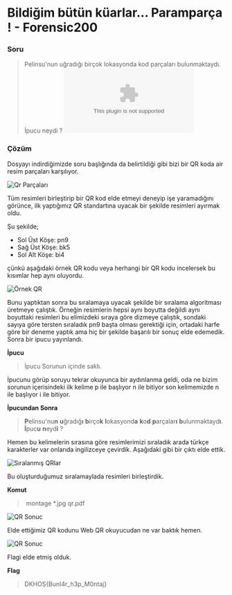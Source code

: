 # Bildiğim bütün küarlar... Paramparça ! - Forensic200

### Soru
> Pelinsu'nun uğradığı birçok lokasyonda kod parçaları bulunmaktaydı. İpucu neydi ? 
> ![Dosyayı indir](https://github.com/xugurercan/DKHOS_Writeups/blob/master/Forensics/Forensic200/5e4d6213453b23d161887fc099062bcf9be57e26.zip)


### Çözüm
Dosyayı indirdiğimizde soru başlığında da belirtildiği gibi bizi bir QR koda air resim parçaları karşılıyor. 

![Qr Parçaları](https://github.com/xugurercan/DKHOS_Writeups/blob/master/Forensics/Forensic200/EkranGoruntusu1.png)

Tüm resimleri birleştirip bir QR kod elde etmeyi deneyip işe yaramadığını görünce, ilk yaptığımız QR standartına uyacak bir şekilde resimleri ayırmak oldu. 

Şu şekilde;
* Sol Üst Köşe: pn9
* Sağ Üst Köşe: bk5 
* Sol Alt Köşe: bi4 

çünkü aşağıdaki örnek QR kodu veya herhangi bir QR kodu incelersek bu kısımlar hep aynı oluyordu.

![Örnek QR](https://github.com/xugurercan/DKHOS_Writeups/blob/master/Forensics/Forensic200/OrnekQR.png)

Bunu yaptıktan sonra bu sıralamaya uyacak şekilde bir sıralama algoritması üretmeye çalıştık. Örneğin resimlerin hepsi aynı boyutta değildi aynı boyuttaki resimleri bu elimizdeki sıraya göre dizmeye çalıştık, sondaki sayıya göre tersten sıraladık pn9 başta olması gerektiği için, ortadaki harfe göre bir deneme yaptık ama hiç bir şekilde başarılı bir sonuç elde edemedik. Sonra bir ipucu yayınlandı.

**İpucu**
> İpucu Sorunun içinde saklı.

İpucunu görüp soruyu tekrar okuyunca bir aydınlanma geldi, oda ne bizim sorunun içerisindeki ilk kelime p ile başlıyor n ile bitiyor son kelimemizde n ile başlıyor i ile bitiyor. 

**İpucundan Sonra**
> **P**elinsu'nu**n** **u**ğradığ**ı** **b**irço**k** **l**okasyond**a** **k**o**d** **p**arçalar**ı** **b**ulunmaktayd**ı**. **İ**puc**u** **n**eyd**i** ? 

Hemen bu kelimelerin sırasına göre resimlerimizi sıraladık arada türkçe karakterler var onlarıda ingilizceye çevirdik. Aşağıdaki gibi bir çıktı elde ettik.

![Sıralanmış QRlar](https://github.com/xugurercan/DKHOS_Writeups/blob/master/Forensics/Forensic200/EkranGoruntusu2.png)

Bu oluşturduğumuz sıralamaylada resimleri birleştirdik.

**Komut**
> montage \*.jpg qr.pdf

![QR Sonuc](https://github.com/xugurercan/DKHOS_Writeups/blob/master/Forensics/Forensic200/EkranGoruntusu3.png)

Elde ettiğimiz QR kodunu Web QR okuyucudan ne var baktık hemen.

![QR Sonuc](https://github.com/xugurercan/DKHOS_Writeups/blob/master/Forensics/Forensic200/EkranGoruntusu4.png)

Flagi elde etmiş olduk.

**Flag**
> DKHOS{Bunl4r_h3p_M0ntaj}
